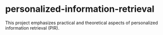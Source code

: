 # personalized-information-retrieval
This project emphasizes practical and theoretical aspects of personalized information retrieval (PIR). 
